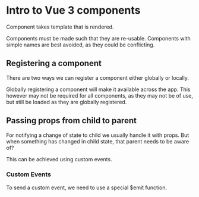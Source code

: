 # Intro to Vue 3 components

Component takes template that is rendered.

Components must be made such that they are re-usable.
Components with simple names are best avoided, as they could be conflicting.

## Registering a component

There are two ways we can register a component either globally or locally.

Globally registering a component will make it available across the app. This however may not be required for all components, as they may not be of use, but still be loaded as they are globally registered.

## Passing props from child to parent

For notifying a change of state to child we usually handle it with props. But when something has changed in child state, that parent needs to be aware of?

This can be achieved using custom events.

### Custom Events

To send a custom event, we need to use a special $emit function.